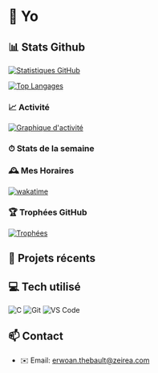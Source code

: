 # 👋 Yo



<!-- INFO-AUTOMATIQUE-DEBUT -->
## 📊 Stats Github

[![Statistiques GitHub](https://github-readme-stats.vercel.app/api?username=CyberOneFR&show_icons=true&theme=radical&locale=fr)](https://github.com/anuraghazra/github-readme-stats)

[![Top Langages](https://github-readme-stats.vercel.app/api/top-langs/?username=CyberOneFR&layout=compact&theme=radical&locale=fr)](https://github.com/anuraghazra/github-readme-stats)

### 📈 Activité

[![Graphique d'activité](https://github-readme-activity-graph.vercel.app/graph?username=CyberOneFR&theme=react-dark)](https://github.com/ashutosh00710/github-readme-activity-graph)

### ⏱ Stats de la semaine

<!--START_SECTION:waka-->
<!--END_SECTION:waka-->

### 🕰 Mes Horaires

[![wakatime](https://wakatime.com/badge/user/CyberOne.svg)](https://wakatime.com/@CybeOne)

### 🏆 Trophées GitHub

[![Trophées](https://github-profile-trophy.vercel.app/?username=CyberOneFR&theme=onedark&column=7&margin-w=15&margin-h=15)](https://github.com/ryo-ma/github-profile-trophy)
<!-- INFO-AUTOMATIQUE-FIN -->

## 🚀 Projets récents
<!-- PROJETS-RECENTS-DEBUT -->
<!-- Cette section sera mise à jour automatiquement par GitHub Actions -->
<!-- PROJETS-RECENTS-FIN -->

## 💻 Tech utilisé

![C](https://img.shields.io/badge/-C-A8B9CC?style=flat-square&logo=c&logoColor=white)
![Git](https://img.shields.io/badge/-Git-F05032?style=flat-square&logo=git&logoColor=white)
![VS Code](https://img.shields.io/badge/-VS%20Code-007ACC?style=flat-square&logo=visual-studio-code)

## 📫 Contact

- ✉️ Email: erwoan.thebault@zeirea.com
